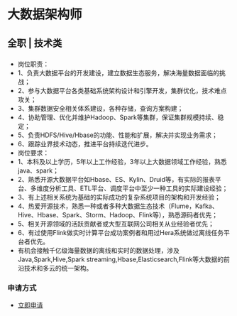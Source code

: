 
# 大数据架构师
## 全职  |  技术类
### 

- 岗位职责：
- 1、负责大数据平台的开发建设，建立数据生态服务，解决海量数据面临的挑战；
- 2、参与大数据平台各类基础系统架构设计和引擎开发，集群优化，技术难点攻关；
- 3、集群数据安全相关体系建设，各种存储，查询方案构建；
- 4、协助管理、优化并维护Hadoop、Spark等集群，保证集群规模持续、稳定；
- 5、负责HDFS/Hive/Hbase的功能、性能和扩展，解决并实现业务需求；
- 6、跟踪业界技术动态，推进平台持续迭代进步。
- 岗位要求：
- 1、本科及以上学历，5年以上工作经验，3年以上大数据领域工作经验，熟悉java、spark；
- 2、熟悉开源大数据平台如Hbase、ES、Kylin、Druid等，有实际的报表平台、多维度分析工具、ETL平台、调度平台中至少一种工具的实际建设经验；
- 3、有上述相关系统为基础的实际成功的复杂系统项目的架构和开发经验；
- 4、热爱开源技术，熟悉一种或者多种大数据生态技术（Flume，Kafka、Hive、Hbase、Spark、Storm、Hadoop、Flink等），熟悉源码者优先；
- 5、相关开源领域的活跃贡献者或大型互联网公司相关从业经验者优先；
- 6、有过使用Flink做实时计算平台成功案例者和用过Hera系统做过离线任务平台者优先。
- 有机会接触千亿级海量数据的离线和实时的数据处理，涉及Java,Spark,Hive,Spark streaming,Hbase,Elasticsearch,Flink等大数据的前沿技术和多云的统一架构。
### 申请方式
- <a href="mailto:hr@tuya.com" title=yourName-大数据架构师>立即申请</a>